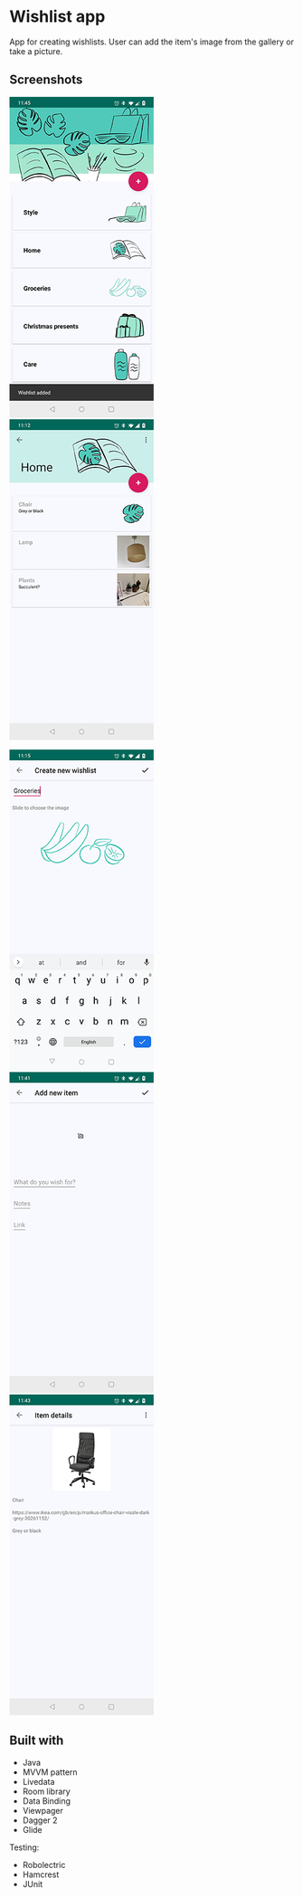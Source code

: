 # Wishlist app

App for creating wishlists. 
User can add the item's image from the gallery or take a picture. 

## Screenshots
![main_screen](https://github.com/AnnaMedvedieva/wishlist/blob/master/screenshots/wishlist_main.png)
![items](https://github.com/AnnaMedvedieva/wishlist/blob/master/screenshots/wishlist_items.png)

![new_list](https://github.com/AnnaMedvedieva/wishlist/blob/master/screenshots/add_new_wishlist.png)
![new_item](https://github.com/AnnaMedvedieva/wishlist/blob/master/screenshots/add_new_item.png)
![item_details](https://github.com/AnnaMedvedieva/wishlist/blob/master/screenshots/item_details.png)


## Built with

* Java
* MVVM pattern
* Livedata
* Room library
* Data Binding
* Viewpager
* Dagger 2
* Glide

Testing:
* Robolectric 
* Hamcrest
* JUnit
